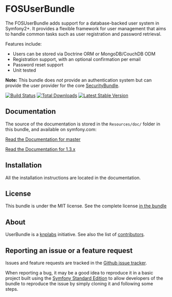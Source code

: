 FOSUserBundle
=============

The FOSUserBundle adds support for a database-backed user system in Symfony2+.
It provides a flexible framework for user management that aims to handle
common tasks such as user registration and password retrieval.

Features include:

- Users can be stored via Doctrine ORM or MongoDB/CouchDB ODM
- Registration support, with an optional confirmation per email
- Password reset support
- Unit tested

**Note:** This bundle does *not* provide an authentication system but can
provide the user provider for the core [SecurityBundle](https://symfony.com/doc/current/book/security.html).

[![Build Status](https://travis-ci.org/FriendsOfSymfony/FOSUserBundle.svg?branch=master)](https://travis-ci.org/FriendsOfSymfony/FOSUserBundle) [![Total Downloads](https://poser.pugx.org/friendsofsymfony/user-bundle/downloads.svg)](https://packagist.org/packages/friendsofsymfony/user-bundle) [![Latest Stable Version](https://poser.pugx.org/friendsofsymfony/user-bundle/v/stable.svg)](https://packagist.org/packages/friendsofsymfony/user-bundle)

Documentation
-------------

The source of the documentation is stored in the `Resources/doc/` folder
in this bundle, and available on symfony.com:

[Read the Documentation for master](https://symfony.com/doc/master/bundles/FOSUserBundle/index.html)

[Read the Documentation for 1.3.x](https://symfony.com/doc/1.3.x/bundles/FOSUserBundle/index.html)

Installation
------------

All the installation instructions are located in the documentation.

License
-------

This bundle is under the MIT license. See the complete license [in the bundle](LICENSE)

About
-----

UserBundle is a [knplabs](https://github.com/knplabs) initiative.
See also the list of [contributors](https://github.com/FriendsOfSymfony/FOSUserBundle/contributors).

Reporting an issue or a feature request
---------------------------------------

Issues and feature requests are tracked in the [Github issue tracker](https://github.com/FriendsOfSymfony/FOSUserBundle/issues).

When reporting a bug, it may be a good idea to reproduce it in a basic project
built using the [Symfony Standard Edition](https://github.com/symfony/symfony-standard)
to allow developers of the bundle to reproduce the issue by simply cloning it
and following some steps.
